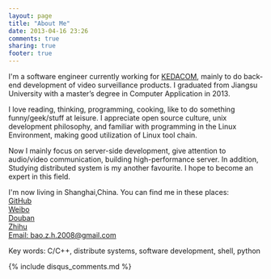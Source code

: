 ```yaml
---
layout: page
title: "About Me"
date: 2013-04-16 23:26
comments: true
sharing: true
footer: true
---
```



I'm a software engineer currently working for [KEDACOM][link1], mainly to do back-end development of video surveillance products. I graduated from Jiangsu University with a master’s degree in Computer Application in 2013.

I love reading, thinking, programming, cooking, like to do something funny/geek/stuff at leisure. I appreciate open source culture, unix development philosophy, and familiar with programming in the Linux Environment, making good utilization of Linux tool chain.

Now I mainly focus on server-side development, give attention to audio/video communication, building high-performance server. In addition,  Studying distributed system is my another favourite. I hope to become an expert in this field.

I'm now living in Shanghai,China. You can find me in these places:  
[GitHub][link2]  
[Weibo][link3]  
[Douban][link4]  
[Zhihu][link5]  
[Email: bao.z.h.2008@gmail.com][link6]

Key words: C/C++, distribute systems, software development, shell, python


[link1]: http://www.kedacom.com/
[link2]: https://github.com/baozh
[link3]: http://weibo.com/baozenghui
[link4]: http://www.douban.com/people/baozenghui/
[link5]: http://www.zhihu.com/people/bao-zeng-hui
[link6]: mailto:bao.z.h.2008@Gmail.com



{% include disqus_comments.md %}










